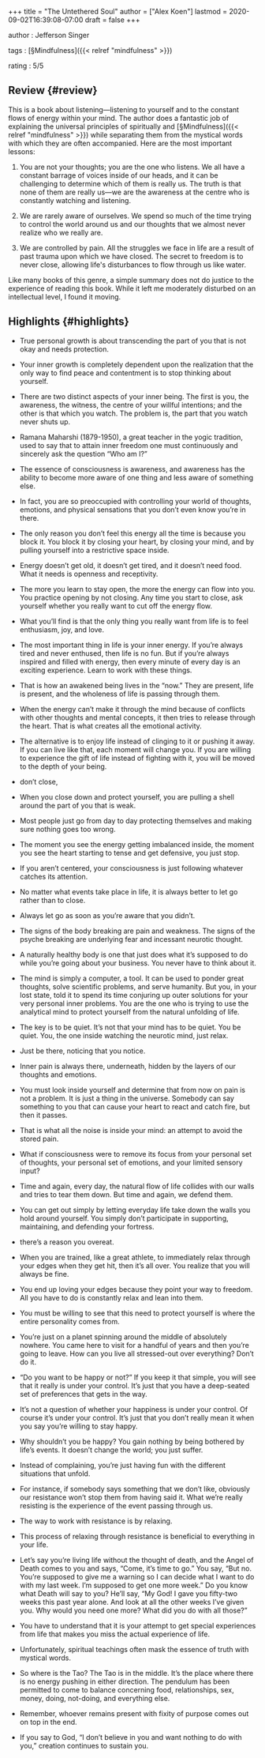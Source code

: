 +++
title = "The Untethered Soul"
author = ["Alex Koen"]
lastmod = 2020-09-02T16:39:08-07:00
draft = false
+++

author
: Jefferson Singer

tags
: [§Mindfulness]({{< relref "mindfulness" >}})

rating
: 5/5


## Review {#review}

This is a book about listening—listening to yourself and to the constant flows of energy within your mind. The author does a fantastic job of explaining the universal principles of spiritually and [§Mindfulness]({{< relref "mindfulness" >}}) while separating them from the mystical words with which they are often accompanied. Here are the most important lessons:

1.  You are not your thoughts; you are the one who listens. We all have a constant barrage of voices inside of our heads, and it can be challenging to determine which of them is really us. The truth is that none of them are really us—we are the awareness at the centre who is constantly watching and listening.

2.  We are rarely aware of ourselves. We spend so much of the time trying to control the world around us and our thoughts that we almost never realize who we really are.

3.  We are controlled by pain. All the struggles we face in life are a result of past trauma upon which we have closed. The secret to freedom is to never close, allowing life's disturbances to flow through us like water.

Like many books of this genre, a simple summary does not do justice to the experience of reading this book. While it left me moderately disturbed on an intellectual level, I found it moving.


## Highlights {#highlights}

-   True personal growth is about transcending the part of you that is not okay and needs protection.

-   Your inner growth is completely dependent upon the realization that the only way to find peace and contentment is to stop thinking about yourself.

-   There are two distinct aspects of your inner being. The first is you, the awareness, the witness, the centre of your willful intentions; and the other is that which you watch. The problem is, the part that you watch never shuts up.

-   Ramana Maharshi (1879-1950), a great teacher in the yogic tradition, used to say that to attain inner freedom one must continuously and sincerely ask the question “Who am I?”

-   The essence of consciousness is awareness, and awareness has the ability to become more aware of one thing and less aware of something else.

-   In fact, you are so preoccupied with controlling your world of thoughts, emotions, and physical sensations that you don’t even know you’re in there.

-   The only reason you don’t feel this energy all the time is because you block it. You block it by closing your heart, by closing your mind, and by pulling yourself into a restrictive space inside.

-   Energy doesn’t get old, it doesn’t get tired, and it doesn’t need food. What it needs is openness and receptivity.

-   The more you learn to stay open, the more the energy can flow into you. You practice opening by not closing. Any time you start to close, ask yourself whether you really want to cut off the energy flow.

-   What you’ll find is that the only thing you really want from life is to feel enthusiasm, joy, and love.

-   The most important thing in life is your inner energy. If you’re always tired and never enthused, then life is no fun. But if you’re always inspired and filled with energy, then every minute of every day is an exciting experience. Learn to work with these things.

-   That is how an awakened being lives in the “now.” They are present, life is present, and the wholeness of life is passing through them.

-   When the energy can’t make it through the mind because of conflicts with other thoughts and mental concepts, it then tries to release through the heart. That is what creates all the emotional activity.

-   The alternative is to enjoy life instead of clinging to it or pushing it away. If you can live like that, each moment will change you. If you are willing to experience the gift of life instead of fighting with it, you will be moved to the depth of your being.

-   don’t close,

-   When you close down and protect yourself, you are pulling a shell around the part of you that is weak.

-   Most people just go from day to day protecting themselves and making sure nothing goes too wrong.

-   The moment you see the energy getting imbalanced inside, the moment you see the heart starting to tense and get defensive, you just stop.

-   If you aren’t centered, your consciousness is just following whatever catches its attention.

-   No matter what events take place in life, it is always better to let go rather than to close.

-   Always let go as soon as you’re aware that you didn’t.

-   The signs of the body breaking are pain and weakness. The signs of the psyche breaking are underlying fear and incessant neurotic thought.

-   A naturally healthy body is one that just does what it’s supposed to do while you’re going about your business. You never have to think about it.

-   The mind is simply a computer, a tool. It can be used to ponder great thoughts, solve scientific problems, and serve humanity. But you, in your lost state, told it to spend its time conjuring up outer solutions for your very personal inner problems. You are the one who is trying to use the analytical mind to protect yourself from the natural unfolding of life.

-   The key is to be quiet. It’s not that your mind has to be quiet. You be quiet. You, the one inside watching the neurotic mind, just relax.

-   Just be there, noticing that you notice.

-   Inner pain is always there, underneath, hidden by the layers of our thoughts and emotions.

-   You must look inside yourself and determine that from now on pain is not a problem. It is just a thing in the universe. Somebody can say something to you that can cause your heart to react and catch fire, but then it passes.

-   That is what all the noise is inside your mind: an attempt to avoid the stored pain.

-   What if consciousness were to remove its focus from your personal set of thoughts, your personal set of emotions, and your limited sensory input?

-   Time and again, every day, the natural flow of life collides with our walls and tries to tear them down. But time and again, we defend them.

-   You can get out simply by letting everyday life take down the walls you hold around yourself. You simply don’t participate in supporting, maintaining, and defending your fortress.

-   there’s a reason you overeat.

-   When you are trained, like a great athlete, to immediately relax through your edges when they get hit, then it’s all over. You realize that you will always be fine.

-   You end up loving your edges because they point your way to freedom. All you have to do is constantly relax and lean into them.

-   You must be willing to see that this need to protect yourself is where the entire personality comes from.

-   You’re just on a planet spinning around the middle of absolutely nowhere. You came here to visit for a handful of years and then you’re going to leave. How can you live all stressed-out over everything? Don’t do it.

-   “Do you want to be happy or not?” If you keep it that simple, you will see that it really is under your control. It’s just that you have a deep-seated set of preferences that gets in the way.

-   It’s not a question of whether your happiness is under your control. Of course it’s under your control. It’s just that you don’t really mean it when you say you’re willing to stay happy.

-   Why shouldn’t you be happy? You gain nothing by being bothered by life’s events. It doesn’t change the world; you just suffer.

-   Instead of complaining, you’re just having fun with the different situations that unfold.

-   For instance, if somebody says something that we don’t like, obviously our resistance won’t stop them from having said it. What we’re really resisting is the experience of the event passing through us.

-   The way to work with resistance is by relaxing.

-   This process of relaxing through resistance is beneficial to everything in your life.

-   Let’s say you’re living life without the thought of death, and the Angel of Death comes to you and says, “Come, it’s time to go.” You say, “But no. You’re supposed to give me a warning so I can decide what I want to do with my last week. I’m supposed to get one more week.” Do you know what Death will say to you? He’ll say, “My God! I gave you fifty-two weeks this past year alone. And look at all the other weeks I’ve given you. Why would you need one more? What did you do with all those?”

-   You have to understand that it is your attempt to get special experiences from life that makes you miss the actual experience of life.

-   Unfortunately, spiritual teachings often mask the essence of truth with mystical words.

-   So where is the Tao? The Tao is in the middle. It’s the place where there is no energy pushing in either direction. The pendulum has been permitted to come to balance concerning food, relationships, sex, money, doing, not-doing, and everything else.

-   Remember, whoever remains present with fixity of purpose comes out on top in the end.

-   If you say to God, “I don’t believe in you and want nothing to do with you,” creation continues to sustain you.
